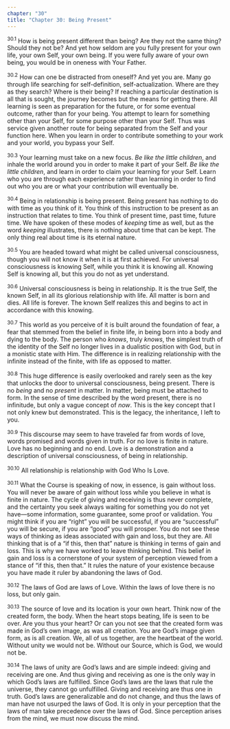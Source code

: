 ```yaml
---
chapter: "30"
title: "Chapter 30: Being Present"
---
```


<sup>30.1</sup> How is being present different than being? Are they not
the same thing? Should they not be? And yet how seldom are you fully
present for your own life, your own Self, your own being. If you were
fully aware of your own being, you would be in oneness with Your Father. 

<sup>30.2</sup> How can one be distracted from oneself? And yet you are.
Many go through life searching for self-definition, self-actualization.
Where are they as they search? Where is their being? If reaching a
particular destination is all that is sought, the journey becomes but
the means for getting there. All learning is seen as preparation for the
future, or for some eventual outcome, rather than for your being. You
attempt to learn for something other than your Self, for some purpose
other than your Self.  Thus was service given another route for being
separated from the Self and your function here. When you learn in order
to contribute something to your work and your world, you bypass your
Self. 

<sup>30.3</sup> Your learning must take on a new focus. *Be like the
little children*, and inhale the world around you in order to make it
part of your Self. *Be like the little children*, and learn in order to
claim your learning for your Self. Learn who you are through each
experience rather than learning in order to find out who you are or what
your contribution will eventually be. 

<sup>30.4</sup> Being in relationship is being present. Being present
has nothing to do with time as you think of it. You think of this
instruction to be present as an instruction that relates to time. You
think of present time, past time, future time. We have spoken of these
modes of *keeping* time as well, but as the word *keeping* illustrates,
there is nothing about time that can be kept. The only thing real about
time is its eternal nature. 

<sup>30.5</sup> You are headed toward what might be called universal
consciousness, though you will not know it when it is at first achieved.
For universal consciousness is knowing Self, while you think it is
knowing all.  Knowing Self is knowing all, but this you do not as yet
understand. 

<sup>30.6</sup> Universal consciousness is being in relationship. It is
the true Self, the known Self, in all its glorious relationship with
life. All matter is born and dies. All life is forever. The known Self
realizes this and begins to act in accordance with this knowing. 

<sup>30.7</sup> This world as you perceive of it is built around the
foundation of fear, a fear that stemmed from the belief in finite life,
in being born into a body and dying to the body. The person who *knows*,
truly *knows*, the simplest truth of the identity of the Self no longer
lives in a dualistic position with God, but in a monistic state with
Him. The difference is in realizing relationship with the infinite
instead of the finite, with life as opposed to matter. 

<sup>30.8</sup> This huge difference is easily overlooked and rarely
seen as the key that unlocks the door to universal consciousness, being
present.  There is no *being* and no *present* in matter. In matter,
being must be attached to form. In the sense of time described by the
word present, there is no infinitude, but only a vague concept of *now*.
This is the key concept that I not only knew but demonstrated. This is
the legacy, the inheritance, I left to you. 

<sup>30.9</sup> This discourse may seem to have traveled far from words
of love, words promised and words given in truth. For no love is finite
in nature. Love has no beginning and no end. Love is a demonstration and
a description of universal consciousness, of being in relationship.

<sup>30.10</sup> All relationship is relationship with God Who Is Love. 

<sup>30.11</sup> What the Course is speaking of now, in essence, is gain
without loss. You will never be aware of gain without loss while you
believe in what is finite in nature. The cycle of giving and receiving
is thus never complete, and the certainty you seek always waiting for
something you do not yet have—some information, some guarantee, some
proof or validation.  You might think if you are “right” you will be
successful, if you are “successful” you will be secure, if you are
“good” you will prosper. You do not see these ways of thinking as ideas
associated with gain and loss, but they are. All thinking that is of a
“if this, then that” nature is thinking in terms of gain and loss. This
is why we have worked to leave thinking behind. This belief in gain and
loss is a cornerstone of your system of perception viewed from a stance
of “if this, then that.” It rules the nature of your existence because
you have made it ruler by abandoning the laws of God. 

<sup>30.12</sup> The laws of God are laws of Love. Within the laws of
love there is no loss, but only gain. 

<sup>30.13</sup> The source of love and its location is your own heart.
Think now of the created form, the body. When the heart stops beating,
life is seen to be over. Are you thus your heart? Or can you not see
that the created form was made in God’s own image, as was all creation.
You are God’s image given form, as is all creation. We, all of us
together, are the heartbeat of the world. Without unity we would not be.
Without our Source, which is God, we would not be. 

<sup>30.14</sup> The laws of unity are God’s laws and are simple indeed:
giving and receiving are one. And thus giving and receiving as one is
the only way in which God’s laws are fulfilled. Since God’s laws are the
laws that rule the universe, they cannot go unfulfilled. Giving and
receiving are thus one in truth. God’s laws are generalizable and do not
change, and thus the laws of man have not usurped the laws of God. It is
only in your perception that the laws of man take precedence over the
laws of God. Since perception arises from the mind, we must now discuss
the mind.

